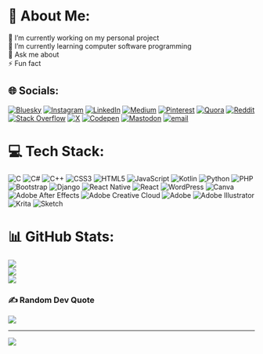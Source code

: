 # 💫 About Me:
🔭 I’m currently working on my personal project<br>🌱 I’m currently learning computer software programming<br>💬 Ask me about<br>⚡ Fun fact


## 🌐 Socials:
[![Bluesky](https://img.shields.io/badge/bluesky-0285FF?style=for-the-badge&logo=bluesky&logoColor=%23FFFFFF)](https://bsky.app/profile/iprathmeshtiwari.bsky.social) [![Instagram](https://img.shields.io/badge/Instagram-%23E4405F.svg?logo=Instagram&logoColor=white)](https://instagram.com/@iprathmeshtiwari___) [![LinkedIn](https://img.shields.io/badge/LinkedIn-%230077B5.svg?logo=linkedin&logoColor=white)](https://linkedin.com/in/prathmesh-triwedi) [![Medium](https://img.shields.io/badge/Medium-12100E?logo=medium&logoColor=white)](https://medium.com/@@prathmeshtriwedi) [![Pinterest](https://img.shields.io/badge/Pinterest-%23E60023.svg?logo=Pinterest&logoColor=white)](https://pinterest.com/prathmeshtriwedi) [![Quora](https://img.shields.io/badge/Quora-%23B92B27.svg?logo=Quora&logoColor=white)](https://quora.com/profile/Prathmesh-Triwedi) [![Reddit](https://img.shields.io/badge/Reddit-%23FF4500.svg?logo=Reddit&logoColor=white)](https://reddit.com/user/HouseTall2842) [![Stack Overflow](https://img.shields.io/badge/-Stackoverflow-FE7A16?logo=stack-overflow&logoColor=white)](https://stackoverflow.com/users/29846900) [![X](https://img.shields.io/badge/X-black.svg?logo=X&logoColor=white)](https://x.com/@Prathmeshtiwary) [![Codepen](https://img.shields.io/badge/Codepen-000000?logo=codepen&logoColor=white)](https://codepen.io/@Prathmesh-Triwedi) [![Mastodon](https://img.shields.io/badge/-MASTODON-%232B90D9?logo=mastodon&logoColor=white)](https://mastodon.social/@prathmeshtiwari) [![email](https://img.shields.io/badge/Email-D14836?logo=gmail&logoColor=white)](mailto:prathmeshtriwedi@gmail.com) 

# 💻 Tech Stack:
![C](https://img.shields.io/badge/c-%2300599C.svg?style=for-the-badge&logo=c&logoColor=white) ![C#](https://img.shields.io/badge/c%23-%23239120.svg?style=for-the-badge&logo=csharp&logoColor=white) ![C++](https://img.shields.io/badge/c++-%2300599C.svg?style=for-the-badge&logo=c%2B%2B&logoColor=white) ![CSS3](https://img.shields.io/badge/css3-%231572B6.svg?style=for-the-badge&logo=css3&logoColor=white) ![HTML5](https://img.shields.io/badge/html5-%23E34F26.svg?style=for-the-badge&logo=html5&logoColor=white) ![JavaScript](https://img.shields.io/badge/javascript-%23323330.svg?style=for-the-badge&logo=javascript&logoColor=%23F7DF1E) ![Kotlin](https://img.shields.io/badge/kotlin-%237F52FF.svg?style=for-the-badge&logo=kotlin&logoColor=white) ![Python](https://img.shields.io/badge/python-3670A0?style=for-the-badge&logo=python&logoColor=ffdd54) ![PHP](https://img.shields.io/badge/php-%23777BB4.svg?style=for-the-badge&logo=php&logoColor=white) ![Bootstrap](https://img.shields.io/badge/bootstrap-%238511FA.svg?style=for-the-badge&logo=bootstrap&logoColor=white) ![Django](https://img.shields.io/badge/django-%23092E20.svg?style=for-the-badge&logo=django&logoColor=white) ![React Native](https://img.shields.io/badge/react_native-%2320232a.svg?style=for-the-badge&logo=react&logoColor=%2361DAFB) ![React](https://img.shields.io/badge/react-%2320232a.svg?style=for-the-badge&logo=react&logoColor=%2361DAFB) ![WordPress](https://img.shields.io/badge/WordPress-%23117AC9.svg?style=for-the-badge&logo=WordPress&logoColor=white) ![Canva](https://img.shields.io/badge/Canva-%2300C4CC.svg?style=for-the-badge&logo=Canva&logoColor=white) ![Adobe After Effects](https://img.shields.io/badge/Adobe%20After%20Effects-9999FF.svg?style=for-the-badge&logo=Adobe%20After%20Effects&logoColor=white) ![Adobe Creative Cloud](https://img.shields.io/badge/Adobe%20Creative%20Cloud-DA1F26.svg?style=for-the-badge&logo=Adobe%20Creative%20Cloud&logoColor=white) ![Adobe](https://img.shields.io/badge/adobe-%23FF0000.svg?style=for-the-badge&logo=adobe&logoColor=white) ![Adobe Illustrator](https://img.shields.io/badge/adobe%20illustrator-%23FF9A00.svg?style=for-the-badge&logo=adobe%20illustrator&logoColor=white) ![Krita](https://img.shields.io/badge/Krita-203759?style=for-the-badge&logo=krita&logoColor=EEF37B) ![Sketch](https://img.shields.io/badge/Sketch-FFB387?style=for-the-badge&logo=sketch&logoColor=black)
# 📊 GitHub Stats:
![](https://github-readme-stats.vercel.app/api?username=prathmeshtriwedi&theme=radical&hide_border=false&include_all_commits=true&count_private=true)<br/>
![](https://nirzak-streak-stats.vercel.app/?user=prathmeshtriwedi&theme=radical&hide_border=false)<br/>
![](https://github-readme-stats.vercel.app/api/top-langs/?username=prathmeshtriwedi&theme=radical&hide_border=false&include_all_commits=true&count_private=true&layout=compact)

### ✍️ Random Dev Quote
![](https://quotes-github-readme.vercel.app/api?type=horizontal&theme=radical)

---
[![](https://visitcount.itsvg.in/api?id=prathmeshtriwedi&icon=0&color=0)](https://visitcount.itsvg.in)

<!-- Proudly created with GPRM ( https://gprm.itsvg.in ) -->

